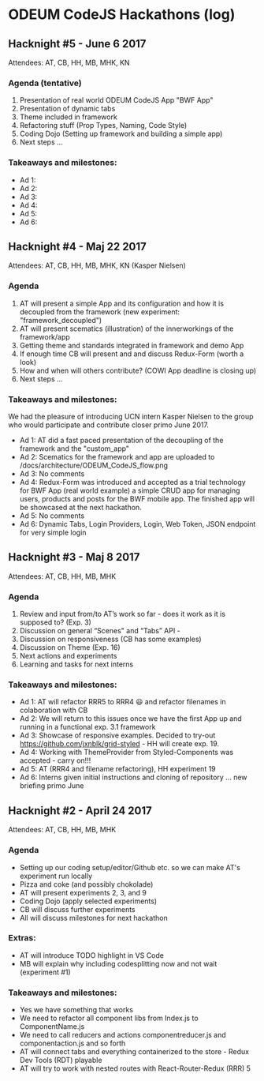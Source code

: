 # ODEUM CodeJS Hackathons (log)

## Hacknight #5 - June 6 2017
Attendees: AT, CB, HH, MB, MHK, KN

### Agenda (tentative)

1. Presentation of real world ODEUM CodeJS App "BWF App" 
2. Presentation of dynamic tabs
3. Theme included in framework
4. Refactoring stuff (Prop Types, Naming, Code Style)
5. Coding Dojo (Setting up framework and building a simple app)
6. Next steps ... 

### Takeaways and milestones:
- Ad 1:
- Ad 2: 
- Ad 3:
- Ad 4: 
- Ad 5:
- Ad 6: 


## Hacknight #4 - Maj 22 2017
Attendees: AT, CB, HH, MB, MHK, KN (Kasper Nielsen)

### Agenda

1. AT will present a simple App and its configuration and how it is decoupled from the framework (new experiment: "framework_decoupled")
2. AT will present scematics (illustration) of the innerworkings of the framework/app
3. Getting theme and standards integrated in framework and demo App
4. If enough time CB will present <Footerlabel /> and <Icon /> and discuss Redux-Form (worth a look)
5. How and when will others contribute? (COWI App deadline is closing up)
6. Next steps ... 

### Takeaways and milestones:

We had the pleasure of introducing UCN intern Kasper Nielsen to the group who would participate and contribute closer primo June 2017. 

- Ad 1: AT did a fast paced presentation of the decoupling of the framework and the "custom_app" 
- Ad 2: Scematics for the framework and app are uploaded to /docs/architecture/ODEUM_CodeJS_flow.png
- Ad 3: No comments 
- Ad 4: Redux-Form was introduced and accepted as a trial technology for BWF App (real world example) a simple CRUD app for managing users, products and posts for the BWF mobile app. The finished app will be showcased at the next hackathon.
- Ad 5: No comments
- Ad 6: Dynamic Tabs, Login Providers, Login, Web Token, JSON endpoint for very simple login


## Hacknight #3 - Maj 8 2017
Attendees: AT, CB, HH, MB, MHK

### Agenda

1. Review and input from/to AT’s work so far - does it work as it is supposed to? (Exp. 3)
2. Discussion on general “Scenes" and “Tabs” API - 
3. Discussion on responsiveness (CB has some examples) 
4. Discussion on Theme (Exp. 16)
5. Next actions and experiments
6. Learning and tasks for next interns

### Takeaways and milestones:

- Ad 1: AT will refactor RRR5 to RRR4 😃 and refactor filenames in colaboration with CB
- Ad 2: We will return to this issues once we have the first App up and running in a functional exp. 3.1 framework
- Ad 3: Showcase of responsive examples. Decided to try-out https://github.com/jxnblk/grid-styled - HH will create exp. 19.
- Ad 4: Working with ThemeProvider from Styled-Components was accepted - carry on!!!
- Ad 5: AT (RRR4 and filename refactoring), HH experiment 19
- Ad 6: Interns given initial instructions and cloning of repository ... new briefing primo June


## Hacknight #2 - April 24 2017
Attendees: AT, CB, HH, MB, MHK

### Agenda
- Setting up our coding setup/editor/Github etc. so we can make AT's experiment run locally 
- Pizza and coke (and possibly chokolade)
- AT will present experiments 2, 3, and 9
- Coding Dojo (apply selected experiments)
- CB will discuss further experiments
- All will discuss milestones for next hackathon

### Extras:
- AT will introduce TODO highlight in VS Code
- MB will explain why including codesplitting now and not wait (experiment #1)

### Takeaways and milestones:
- Yes we have something that works
- We need to refactor all component libs from Index.js to ComponentName.js
- We need to call reducers and actions componentreducer.js and componentaction.js and so forth
- AT will connect tabs and everything containerized to the store - Redux Dev Tools (RDT) playable
- AT will try to work with nested routes with React-Router-Redux (RRR) 5